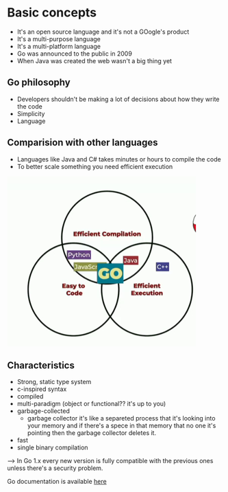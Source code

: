 # Basic concepts

- It's an open source language and it's not a GOogle's product
- It's a multi-purpose language
- It's a multi-platform language
- Go was announced to the public in 2009
- When Java was created the web wasn't a big thing yet

## Go philosophy

- Developers shouldn't be making a lot of decisions about how they write the code
- Simplicity
- Language

## Comparision with other languages

- Languages like Java and C# takes minutes or hours to compile the code
- To better scale something you need efficient execution

![alt text](image-1.png)

## Characteristics

- Strong, static type system
- c-inspired syntax
- compiled
- multi-paradigm (object or functional?? it's up to you)
- garbage-collected
  - garbage collector it's like a separeted process that it's looking into your memory
  and if there's a spece in that memory that no one it's pointing then the garbage collector deletes it.
- fast
- single binary compilation

--> In Go 1.x every new version is fully compatible with the previous ones unless there's a security problem.

Go documentation is available [here](https://go.dev/doc/effective_go)

## 